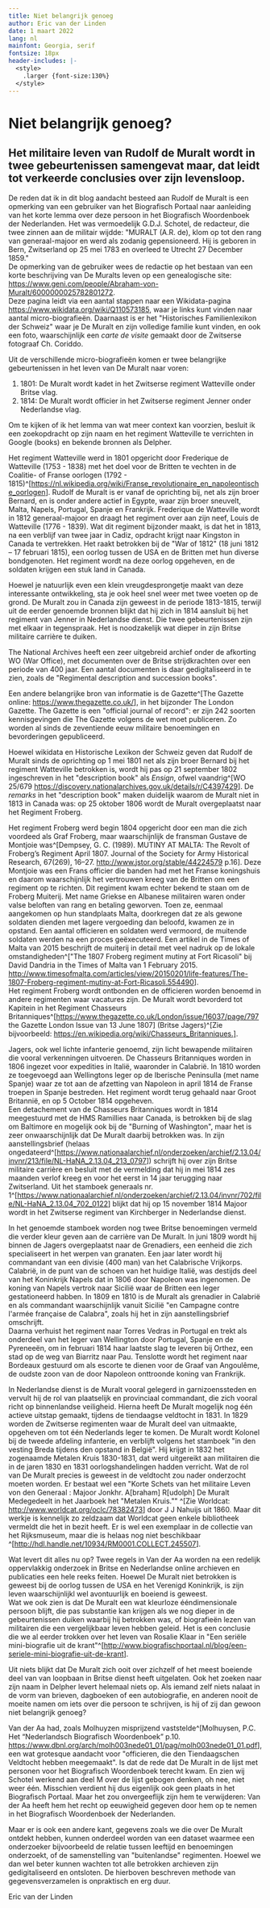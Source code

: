 ```yaml
---
title: Niet belangrijk genoeg
author: Eric van der Linden
date: 1 maart 2022
lang: nl
mainfont: Georgia, serif
fontsize: 18px
header-includes: |-
  <style>
    .larger {font-size:130%}
  </style>
---
```


# Niet belangrijk genoeg?

## Het militaire leven van Rudolf de Muralt wordt in twee gebeurtenissen samengevat maar, dat leidt tot verkeerde conclusies over zijn levensloop.

De reden dat ik in dit blog aandacht besteed aan Rudolf de Muralt is een opmerking van een gebruiker van het Biografisch Portaal naar aanleiding van het korte lemma over deze persoon in het Biografisch Woordenboek der Nederlanden. Het was vermoedelijk G.D.J. Schotel, de redacteur, die twee zinnen aan de militair wijdde: "MURALT (A.R. de), klom op tot den rang van generaal-majoor en werd als zodanig gepensioneerd. Hij is geboren in Bern, Zwitserland op 25 mei 1783 en overleed te Utrecht 27 December 1859."  
De opmerking van de gebruiker wees de redactie op het bestaan van een korte beschrijving van De Muralts leven op een genealogische site: <https://www.geni.com/people/Abraham-von-Muralt/6000000025782801272>.  
Deze pagina leidt via een aantal stappen naar een Wikidata-pagina <https://www.wikidata.org/wiki/Q110573185>, waar je links kunt vinden naar aantal micro-biografieën. Daarnaast is er het "Historisches Familienlexikon der Schweiz" waar je De Muralt en zijn volledige familie kunt vinden, en ook een foto, waarschijnlijk een *carte de visite* gemaakt door de Zwitserse fotograaf Ch. Coriddo.

Uit de verschillende micro-biografieën komen er twee belangrijke gebeurtenissen in het leven van De Muralt naar voren:  
1. 1801: De Muralt wordt kadet in het Zwitserse regiment Watteville onder Britse vlag. 
2. 1814: De Muralt wordt officier in het Zwitserse regiment Jenner onder Nederlandse vlag.

Om te kijken of ik het lemma van wat meer context kan voorzien, besluit ik een zoekopdracht op zijn naam en het regiment Watteville te verrichten in Google (books) en bekende bronnen als Delpher. 

Het regiment Watteville werd in 1801 opgericht door Frederique de Watteville (1753 - 1838) met het doel voor de Britten te vechten in de Coalitie- of Franse oorlogen (1792 - 1815)^[<https://nl.wikipedia.org/wiki/Franse_revolutionaire_en_napoleontische_oorlogen>]. Rudolf de Muralt is er vanaf de oprichting bij, net als zijn broer Bernard, en is onder andere actief in Egypte, waar zijn broer sneuvelt, Malta, Napels, Portugal, Spanje en Frankrijk. Frederique de Watteville wordt in 1812 generaal-majoor en draagt het regiment over aan zijn neef, Louis de Watteville (1776 - 1839). Wat dit regiment bijzonder maakt, is dat het in 1813, na een verblijf van twee jaar in Cadiz, opdracht krijgt naar Kingston in Canada te vertrekken. Het raakt betrokken bij de "War of 1812" (18 juni 1812 – 17 februari 1815), een oorlog tussen de USA en de Britten met hun diverse bondgenoten. Het regiment wordt na deze oorlog opgeheven, en de soldaten krijgen een stuk land in Canada.

Hoewel je natuurlijk even een klein vreugdesprongetje maakt van deze interessante ontwikkeling, sta je ook heel snel weer met twee voeten op de grond. De Muralt zou in Canada zijn geweest in de periode 1813-1815, terwijl uit de eerder genoemde bronnen blijkt dat hij zich in 1814 aansluit bij het regiment van Jenner in Nederlandse dienst. Die twee gebeurtenissen zijn met elkaar in tegenspraak. Het is noodzakelijk wat dieper in zijn Britse militaire carrière te duiken.

The National Archives heeft een zeer uitgebreid archief onder de afkorting WO (War Office), met documenten over de Britse strijdkrachten over een periode van 400 jaar. Een aantal documenten is daar gedigitaliseerd in te zien, zoals de "Regimental description and succession books".   

Een andere belangrijke bron van informatie is de Gazette^[The Gazette online: <https://www.thegazette.co.uk/>], in het bijzonder The London Gazette. The Gazette is een "official journal of record": er zijn 242 soorten kennisgevingen die The Gazette volgens de wet moet publiceren. Zo worden al sinds de zeventiende eeuw militaire benoemingen en bevorderingen gepubliceerd.  

Hoewel wikidata en Historische Lexikon der Schweiz geven dat Rudolf de Muralt sinds de oprichting op 1 mei 1801 net als zijn broer Bernard bij het regiment Watteville betrokken is, wordt hij pas op 21 september 1802 ingeschreven in het "description book" als *Ensign*, ofwel vaandrig^[WO 25/679 <https://discovery.nationalarchives.gov.uk/details/r/C4397429>]. De _remarks_ in het "description book" maken duidelijk waarom de Muralt niet in 1813 in Canada was: op 25 oktober 1806 wordt de Muralt overgeplaatst naar het Regiment Froberg.

Het regiment Froberg werd begin 1804 opgericht door een man die zich voordeed als Graf Froberg, maar waarschijnlijk de fransman Gustave de Montjoie was^[Dempsey, G. C. (1989). MUTINY AT MALTA: The Revolt of Froberg’s Regiment April 1807. Journal of the Society for Army Historical Research, 67(269), 16–27. http://www.jstor.org/stable/44224579 p.16]. Deze Montjoie was een Frans officier die banden had met het Franse koningshuis en daarom waarschijnlijk het vertrouwen kreeg van de Britten om een regiment op te richten. Dit regiment kwam echter bekend te staan om de Froberg Muiterij. Met name Griekse en Albanese militairen waren onder valse beloften van rang en betaling geworven. Toen ze, eenmaal aangekomen op hun standplaats Malta, doorkregen dat ze als gewone soldaten dienden met lagere vergoeding dan beloofd, kwamen ze in opstand. Een aantal officieren en soldaten werd vermoord, de muitende soldaten werden na een proces geëxecuteerd. Een artikel in de Times of Malta  van 2015 beschrijft de muiterij in detail met veel nadruk op de lokale omstandigheden^["The 1807 Froberg regiment mutiny at Fort Ricasoli" bij David Dandria in the Times of Malta van 1 February 2015.
<http://www.timesofmalta.com/articles/view/20150201/life-features/The-1807-Froberg-regiment-mutiny-at-Fort-Ricasoli.554490>].  
Het regiment Froberg wordt ontbonden en de officieren worden benoemd in andere regimenten waar vacatures zijn. De Muralt wordt bevorderd tot Kapitein in het Regiment Chasseurs Britanniques^[https://www.thegazette.co.uk/London/issue/16037/page/797 the Gazette London Issue van 13 June 1807] (Britse Jagers)^[Zie bijvoorbeeld: https://en.wikipedia.org/wiki/Chasseurs_Britanniques.].  

Jagers, ook wel lichte infanterie genoemd, zijn licht bewapende militairen die vooral verkenningen uitvoeren. De Chasseurs Britanniques worden in 1806 ingezet voor expedities in Italië, waaronder in Calabrië. In 1810 worden ze toegevoegd aan Wellingtons leger op de Iberische Peninsulla (met name Spanje) waar ze tot aan de afzetting van Napoleon in april 1814 de Franse troepen in Spanje bestreden. Het regiment wordt terug gehaald naar Groot Britannië, en op 5 October 1814 opgeheven.  
Een detachement van de Chasseurs Britanniques wordt in 1814 meegestuurd met de HMS Ramillies naar Canada, is betrokken bij de slag om Baltimore en mogelijk ook bij de "Burning of Washington", maar het is zeer onwaarschijnlijk dat De Muralt daarbij betrokken was. In zijn aanstellingsbrief (helaas ongedateerd^[<https://www.nationaalarchief.nl/onderzoeken/archief/2.13.04/invnr/213/file/NL-HaNA_2.13.04_213_0797>]) schrijft hij over zijn Britse militaire carrière en besluit met de vermelding dat hij in mei 1814 zes maanden verlof kreeg en voor het eerst in 14 jaar terugging naar Zwitserland. Uit het stamboek generaals nr. 1^[<https://www.nationaalarchief.nl/onderzoeken/archief/2.13.04/invnr/702/file/NL-HaNA_2.13.04_702_0122>] blijkt dat hij op 15 november 1814 Majoor wordt in het Zwitserse regiment van Kirchberger in Nederlandse dienst.  

In het genoemde stamboek worden nog twee Britse benoemingen vermeld die verder kleur geven aan de carrière van De Muralt. In juni 1809 wordt hij binnen de Jagers overgeplaatst naar de Grenadiers, een eenheid die zich specialiseert in het werpen van granaten. Een jaar later wordt hij commandant van een divisie (400 man) van het Calabrische Vrijkorps. Calabrië, in de punt van de schoen van het huidige Italië, was destijds deel van het Koninkrijk Napels dat in 1806 door Napoleon was ingenomen. De koning van Napels vertrok naar Sicilië waar de Britten een leger gestationeerd habben. In 1809 en 1810 is de Muralt als grenadier in Calabrië en als commandant waarschijnlijk vanuit Sicilië "en Campagne contre l'armée française de Calabra", zoals hij het in zijn aanstellingsbrief omschrijft.  
Daarna verhuist het regiment naar Torres Vedras in Portugal en trekt als onderdeel van het leger van Wellington door Portugal, Spanje en de Pyreneeën, om in februari 1814 haar laatste slag te leveren bij Orthez, een stad op de weg van Biarritz naar Pau. Tenslotte wordt het regiment naar Bordeaux gestuurd om als escorte te dienen voor de Graaf van Angoulême, de oudste zoon van de door Napoleon onttroonde koning van Frankrijk. 

In Nederlandse dienst is de Muralt vooral gelegerd in garnizoenssteden en vervult hij de rol van plaatselijk en provinciaal commandant, die zich vooral richt op binnenlandse veiligheid. Hierna heeft De Muralt mogelijk nog één actieve uitstap gemaakt, tijdens de tiendaagse veldtocht in 1831. In 1829 worden de Zwitserse regimenten waar de Muralt deel van uitmaakte, opgeheven om tot één Nederlands leger te komen. De Muralt wordt Kolonel bij de tweede afdeling infanterie, en verblijft volgens het stamboek "in den vesting Breda tijdens den opstand in België". Hij krijgt in 1832 het zogenaamde Metalen Kruis 1830-1831, dat werd uitgereikt aan militairen die in de jaren 1830 en 1831 oorlogshandelingen hadden verricht. Wat de rol van De Muralt precies is geweest in de veldtocht zou nader onderzocht moeten worden. Er bestaat wel een "Korte Schets van het militaire Leven von den Generaal : Majoor Jonkhr. A[braham] R[udolph] De Muralt Medegedeelt in het Jaarboek het "Metalen Kruis."" ^[Zie Worldcat: <http://www.worldcat.org/oclc/78382473>] door J J Nahuijs uit 1860. Maar dit werkje is kennelijk zo zeldzaam dat Worldcat geen enkele bibliotheek vermeldt die het in bezit heeft. Er is wel een exemplaar in de collectie van het Rijksmuseum, maar die is helaas nog niet beschikbaar ^[<http://hdl.handle.net/10934/RM0001.COLLECT.245507>].

Wat levert dit alles nu op? Twee regels in Van der Aa worden na een redelijk oppervlakkig onderzoek in Britse en Nederlandse online archieven en publicaties een hele reeks feiten. Hoewel De Muralt niet betrokken is geweest bij de oorlog tussen de USA en het Verenigd Koninkrijk, is zijn leven waarschijnlijkl wel avontuurlijk en boeiend is geweest.  
Wat we ook zien is dat De Muralt een wat kleurloze ééndimensionale persoon blijft, die pas substantie kan krijgen als we nog dieper in de gebeurtenissen duiken waarbij hij betrokken was, of biografieën lezen van militairen die een vergelijkbaar leven hebben geleid. Het is een conclusie die we al eerder trokken over het leven van Rosalie Klaar in "Een seriële mini-biografie uit de krant"^[<http://www.biografischportaal.nl/blog/een-seriele-mini-biografie-uit-de-krant>].

Uit niets blijkt dat De Muralt zich ooit over zichzelf of het meest boeiende deel van van loopbaan in Britse dienst heeft uitgelaten. Ook het zoeken naar zijn naam in Delpher levert helemaal niets op. Als iemand zelf niets nalaat in de vorm van brieven, dagboeken of een autobiografie, en anderen nooit de moeite namen om iets over die persoon te schrijven, is hij of zij dan gewoon niet belangrijk genoeg? 

Van der Aa had, zoals Molhuyzen misprijzend vaststelde^[Molhuysen, P.C. Het “Nederlandsch Biografisch Woordenboek” p.10.  <https://www.dbnl.org/arch/molh003nede01_01/pag/molh003nede01_01.pdf>], een wat grotesque aandacht voor "officieren, die den
Tiendaagschen Veldtocht hebben meegemaakt". Is dat de rede dat De Muralt in de lijst met personen voor het Biografisch Woordenboek terecht kwam. En zien wij Schotel werkend aan deel M over de lijst gebogen denken, oh nee, niet weer één.
Misschien verdient hij dus eigenlijk ook geen plaats in het Biografisch Portaal. Maar het zou onvergeeflijk zijn hem te verwijderen: Van der Aa heeft hem het recht op eeuwigheid gegeven door hem op te nemen in het Biografisch Woordenboek der Nederlanden.

Maar er is ook een andere kant, gegevens zoals we die over De Muralt ontdekt hebben, kunnen onderdeel worden van een dataset waarmee een onderzoeker bijvoorbeeld de relatie tussen leeftijd en benoemingen onderzoekt, of de samenstelling van "buitenlandse" regimenten. Hoewel we dan wel beter kunnen wachten tot alle betrokken archieven zijn gedigitaliseerd en ontsloten. De hierboven beschreven methode van gegevensverzamelen is onpraktisch en erg duur.

Eric van der Linden
